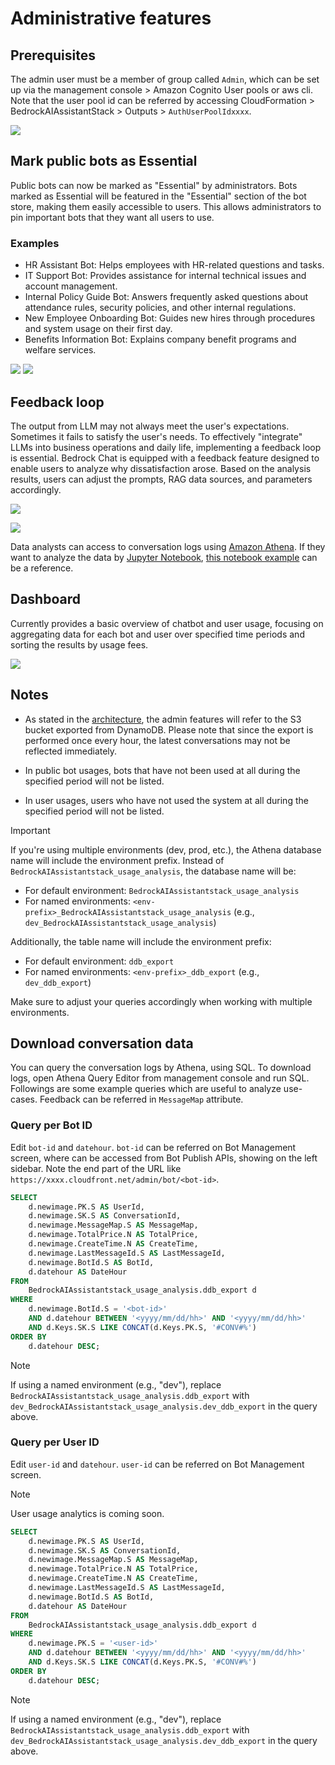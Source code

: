 # Administrative features

## Prerequisites

The admin user must be a member of group called `Admin`, which can be set up via the management console > Amazon Cognito User pools or aws cli. Note that the user pool id can be referred by accessing CloudFormation > BedrockAIAssistantStack > Outputs > `AuthUserPoolIdxxxx`.

![](./imgs/group_membership_admin.png)

## Mark public bots as Essential

Public bots can now be marked as "Essential" by administrators. Bots marked as Essential will be featured in the "Essential" section of the bot store, making them easily accessible to users. This allows administrators to pin important bots that they want all users to use.

### Examples

- HR Assistant Bot: Helps employees with HR-related questions and tasks.
- IT Support Bot: Provides assistance for internal technical issues and account management.
- Internal Policy Guide Bot: Answers frequently asked questions about attendance rules, security policies, and other internal regulations.
- New Employee Onboarding Bot: Guides new hires through procedures and system usage on their first day.
- Benefits Information Bot: Explains company benefit programs and welfare services.

![](./imgs/admin_bot_menue.png)
![](./imgs/bot_store.png)

## Feedback loop

The output from LLM may not always meet the user's expectations. Sometimes it fails to satisfy the user's needs. To effectively "integrate" LLMs into business operations and daily life, implementing a feedback loop is essential. Bedrock Chat is equipped with a feedback feature designed to enable users to analyze why dissatisfaction arose. Based on the analysis results, users can adjust the prompts, RAG data sources, and parameters accordingly.

![](./imgs/feedback_loop.png)

![](./imgs/feedback-using-claude-chat.png)

Data analysts can access to conversation logs using [Amazon Athena](https://aws.amazon.com/jp/athena/). If they want to analyze the data by [Jupyter Notebook](https://jupyter.org/), [this notebook example](../examples/notebooks/feedback_analysis_example.ipynb) can be a reference.

## Dashboard

Currently provides a basic overview of chatbot and user usage, focusing on aggregating data for each bot and user over specified time periods and sorting the results by usage fees.

![](./imgs/admin_bot_analytics.png)

## Notes

- As stated in the [architecture](../README.md#architecture), the admin features will refer to the S3 bucket exported from DynamoDB. Please note that since the export is performed once every hour, the latest conversations may not be reflected immediately.

- In public bot usages, bots that have not been used at all during the specified period will not be listed.

- In user usages, users who have not used the system at all during the specified period will not be listed.

> [!Important]
> If you're using multiple environments (dev, prod, etc.), the Athena database name will include the environment prefix. Instead of `BedrockAIAssistantstack_usage_analysis`, the database name will be:
>
> - For default environment: `BedrockAIAssistantstack_usage_analysis`
> - For named environments: `<env-prefix>_BedrockAIAssistantstack_usage_analysis` (e.g., `dev_BedrockAIAssistantstack_usage_analysis`)
>
> Additionally, the table name will include the environment prefix:
>
> - For default environment: `ddb_export`
> - For named environments: `<env-prefix>_ddb_export` (e.g., `dev_ddb_export`)
>
> Make sure to adjust your queries accordingly when working with multiple environments.

## Download conversation data

You can query the conversation logs by Athena, using SQL. To download logs, open Athena Query Editor from management console and run SQL. Followings are some example queries which are useful to analyze use-cases. Feedback can be referred in `MessageMap` attribute.

### Query per Bot ID

Edit `bot-id` and `datehour`. `bot-id` can be referred on Bot Management screen, where can be accessed from Bot Publish APIs, showing on the left sidebar. Note the end part of the URL like `https://xxxx.cloudfront.net/admin/bot/<bot-id>`.

```sql
SELECT
    d.newimage.PK.S AS UserId,
    d.newimage.SK.S AS ConversationId,
    d.newimage.MessageMap.S AS MessageMap,
    d.newimage.TotalPrice.N AS TotalPrice,
    d.newimage.CreateTime.N AS CreateTime,
    d.newimage.LastMessageId.S AS LastMessageId,
    d.newimage.BotId.S AS BotId,
    d.datehour AS DateHour
FROM
    BedrockAIAssistantstack_usage_analysis.ddb_export d
WHERE
    d.newimage.BotId.S = '<bot-id>'
    AND d.datehour BETWEEN '<yyyy/mm/dd/hh>' AND '<yyyy/mm/dd/hh>'
    AND d.Keys.SK.S LIKE CONCAT(d.Keys.PK.S, '#CONV#%')
ORDER BY
    d.datehour DESC;
```

> [!Note]
> If using a named environment (e.g., "dev"), replace `BedrockAIAssistantstack_usage_analysis.ddb_export` with `dev_BedrockAIAssistantstack_usage_analysis.dev_ddb_export` in the query above.

### Query per User ID

Edit `user-id` and `datehour`. `user-id` can be referred on Bot Management screen.

> [!Note]
> User usage analytics is coming soon.

```sql
SELECT
    d.newimage.PK.S AS UserId,
    d.newimage.SK.S AS ConversationId,
    d.newimage.MessageMap.S AS MessageMap,
    d.newimage.TotalPrice.N AS TotalPrice,
    d.newimage.CreateTime.N AS CreateTime,
    d.newimage.LastMessageId.S AS LastMessageId,
    d.newimage.BotId.S AS BotId,
    d.datehour AS DateHour
FROM
    BedrockAIAssistantstack_usage_analysis.ddb_export d
WHERE
    d.newimage.PK.S = '<user-id>'
    AND d.datehour BETWEEN '<yyyy/mm/dd/hh>' AND '<yyyy/mm/dd/hh>'
    AND d.Keys.SK.S LIKE CONCAT(d.Keys.PK.S, '#CONV#%')
ORDER BY
    d.datehour DESC;
```

> [!Note]
> If using a named environment (e.g., "dev"), replace `BedrockAIAssistantstack_usage_analysis.ddb_export` with `dev_BedrockAIAssistantstack_usage_analysis.dev_ddb_export` in the query above.
